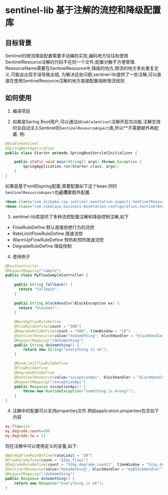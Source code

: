 # sentinel-lib 基于注解的流控和降级配置库
## 目标背景

Sentinel的限流降级配置需要手动编码实现,编码地方往往和使用SentinelResource注解的代码不在同一个文件,配置分散不方便管理.
ResourceName需要在SentinelResource中,降级的地方,限流的地方多处重复定义,可能会出现手误导致出错,
为解决这些问题,sentinel-lib提供了一些注解,可以直接在使用SentinelResource注解的地方直接配置熔断限流规则.

## 如何使用

1. 编译项目

2. 如果是Spring Boot用户,可以通过`@EnableSentinel`注解开启包功能.注解生效时会自动注入Sentinel的`SentinelResourceAspect`类,所以**不需要额外再配置.
例:
```java
@EnableSentinel
@SpringBootApplication
public class Starter extends SpringBootServletInitializer {

    public static void main(String[] args) throws Exception {
        SpringApplication.run(Starter.class, args);
    }
}
```

如果是基于xml的spring配置,需要配置如下这个bean.同时`SentinelResourceAspect`也**必须**要额外配置.
```xml
<bean class="com.alibaba.csp.sentinel.annotation.aspectj.SentinelResourceAspect"></bean>
<bean class="com.ximalaya.business.Annotation.configuration.SentinelAnnotationBeanProcessor"></bean>
```

3. sentinel-lib库提供了多种流控配置注解和降级控制注解,如下
* FlowRuleDefine 默认直接拒绝行为的流控
* RateLimitFlowRuleDefine 限速流控
* WarmUpFlowRuleDefine 预热和预热限速流控
* DegradeRuleDefine 降级控制

4. 使用例子
```java
@RestController
@RequestMapping("sample")
public class MyFlowSampleController {
    
    public String fallback() {
      return "fallback";
    }
    
    public String blockHandler(BlockException ex) {
      return "blocked!";
    }
    
    @WarmUpFlowRuleDefine
    @FlowRuleDefine(count = "500")
    @DegradeRuleDefine(count = "500", timeWindow = "10")
    @SentinelResource(value="doSomething", blockHandler = "blockHandler", fallback = "fallback")
    @RequestMapping("/doSomething")
    public String doSomething() {
        return new String("everything is ok");
    }

    @RateLimitFlowRuleDefine
    @FlowRuleDefine
    @DegradeRuleDefine
    @SentinelResource(value="exceptionApi", blockHandler = "blockHandler", fallback = "fallback")
    @RequestMapping("/exceptionApi")
    public Response exceptionApi() {
        throw new RuntimeException("something is wrong!");
    }
}
```

4. 注解中的配置可以支持properties文件.例如application.properties包含如下内容
```ini
my.flow=123
my.degrade.count=500
my.degrade.tw = 21
```

则在注解中可以使用定义的变量,如下:
```java
@WarmUpFlowRuleDefine(rateLimit = "30")
@FlowRuleDefine(count = "${my.flow}")
@DegradeRuleDefine(count = "${my.degrade.count}", timeWindow = "${my.degrade.tw}")
@SentinelResource(value="doSomething", blockHandler = "myBlockHandler", fallback = "myDegradeHandler")
@RequestMapping("/doSomething")
public Response doSomething() {
    return new Response("everything is ok");
}
```
